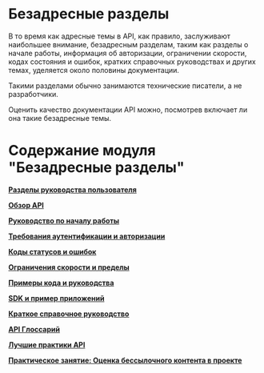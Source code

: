 # Безадресные разделы

В то время как адресные темы в API, как правило, заслуживают наибольшее внимание, безадресным разделам, таким как разделы о начале работы, информация об авторизации, ограничении скорости, кодах состояния и ошибок, кратких справочных руководствах и других темах, уделяется около половины документации.

Такими разделами обычно занимаются технические писатели, а не разработчики.

Оценить качество документации API можно, посмотрев включает ли она такие безадресные темы.

# Содержание модуля "Безадресные разделы"

[**Разделы руководства пользователя**](https://github.com/Starkovden/Documenting_APIs/blob/master/6.%20Non-reference%20API%20topics/6.1.%20User%20guide%20topics.md)

[**Обзор API**](https://github.com/Starkovden/Documenting_APIs/blob/master/6.%20Non-reference%20API%20topics/6.2.%20API%20overview.md)

[**Руководство по началу работы**](https://github.com/Starkovden/Documenting_APIs/blob/master/6.%20Non-reference%20API%20topics/6.3.%20Getting%20started%20tutorial.md)

[**Требования аутентификации и авторизации**](https://github.com/Starkovden/Documenting_APIs/blob/master/6.%20Non-reference%20API%20topics/6.4.%20Authentication%20and%20authorization.md)

[**Коды статусов и ошибок**](https://github.com/Starkovden/Documenting_APIs/blob/master/6.%20Non-reference%20API%20topics/6.5.%20Status%20and%20error%20codes.md)

[**Ограничения скорости и пределы**](https://github.com/Starkovden/Documenting_APIs/blob/master/6.%20Non-reference%20API%20topics/6.6.%20Rate%20limiting%20and%20thresholds.md)

[**Примеры кода и руководства**](https://github.com/Starkovden/Documenting_APIs/blob/master/6.%20Non-reference%20API%20topics/6.7.%20Code%20samples%20and%20tutorials.md)

[**SDK и пример приложений**](https://github.com/Starkovden/Documenting_APIs/blob/master/6.%20Non-reference%20API%20topics/6.8.%20SDKs%20and%20sample%20apps.md)

[**Краткое справочное руководство**](https://github.com/Starkovden/Documenting_APIs/blob/master/6.%20Non-reference%20API%20topics/6.9.%20Quick%20reference%20guide.md)

[**API Глоссарий**](https://github.com/Starkovden/Documenting_APIs/blob/master/6.%20Non-reference%20API%20topics/6.10.%20API%20Glossary.md)

[**Лучшие практики API**](https://github.com/Starkovden/Documenting_APIs/blob/master/6.%20Non-reference%20API%20topics/6.11.%20API%20best%20practices.md)

[**Практическое занятие: Оценка бессылочного контента в проекте**](https://github.com/Starkovden/Documenting_APIs/blob/master/6.%20Non-reference%20API%20topics/6.12.%20Activity%20Assess%20the%20non_reference%20content%20in%20your%20project.md)

